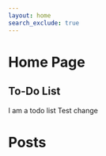 ```yaml
---
layout: home
search_exclude: true
---
```

<h1 style="display:block">Home Page</h1>

## To-Do List
I am a todo list
Test change

# Posts
